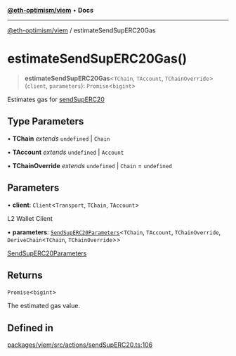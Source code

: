 [**@eth-optimism/viem**](../README.md) • **Docs**

***

[@eth-optimism/viem](../README.md) / estimateSendSupERC20Gas

# estimateSendSupERC20Gas()

> **estimateSendSupERC20Gas**\<`TChain`, `TAccount`, `TChainOverride`\>(`client`, `parameters`): `Promise`\<`bigint`\>

Estimates gas for [sendSupERC20](sendSupERC20.md)

## Type Parameters

• **TChain** *extends* `undefined` \| `Chain`

• **TAccount** *extends* `undefined` \| `Account`

• **TChainOverride** *extends* `undefined` \| `Chain` = `undefined`

## Parameters

• **client**: `Client`\<`Transport`, `TChain`, `TAccount`\>

L2 Wallet Client

• **parameters**: [`SendSupERC20Parameters`](../type-aliases/SendSupERC20Parameters.md)\<`TChain`, `TAccount`, `TChainOverride`, `DeriveChain`\<`TChain`, `TChainOverride`\>\>

[SendSupERC20Parameters](../type-aliases/SendSupERC20Parameters.md)

## Returns

`Promise`\<`bigint`\>

The estimated gas value.

## Defined in

[packages/viem/src/actions/sendSupERC20.ts:106](https://github.com/ethereum-optimism/ecosystem/blob/13a9597363979821622ee318a8281c7048f1a00b/packages/viem/src/actions/sendSupERC20.ts#L106)
